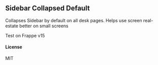 ## Sidebar Collapsed Default

Collapses Sidebar by default on all desk pages. Helps use screen real-estate better on small screens

Test on Frappe v15

#### License

MIT

